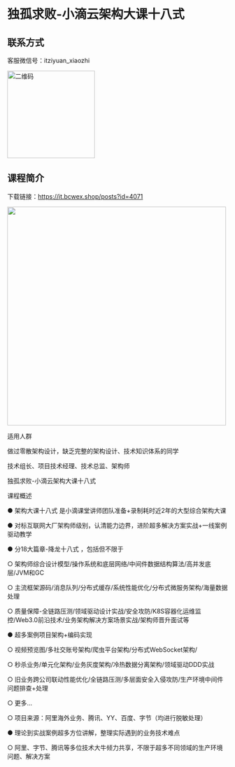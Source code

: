 # 独孤求败-小滴云架构大课十八式

## 联系方式

客服微信号：itziyuan_xiaozhi

<img src="https://ziyuanyun.oss-cn-guangzhou.aliyuncs.com/common/20240614073449/666b82192834a.jpg" width="200" height="200" alt="二维码">

## 课程简介

下载链接：https://it.bcwex.shop/posts?id=4071

<img src="https://ziyuanyun.oss-cn-guangzhou.aliyuncs.com/yun/20240528073010/6655178255351.jpg" width="500" alt="">

  

 适用人群

 做过零散架构设计，缺乏完整的架构设计、技术知识体系的同学

 技术组长、项目技术经理、技术总监、架构师

 独孤求败-小滴云架构大课十八式

 课程概述

 ● 架构大课十八式 是小滴课堂讲师团队准备+录制耗时近2年的大型综合架构大课

 ● 对标互联网大厂架构师级别，认清能力边界，进阶超多解决方案实战+一线案例驱动教学

 ● 分18大篇章-降龙十八式 ，包括但不限于

 ○ 架构师综合设计模型/操作系统和底层网络/中间件数据结构算法/高并发底层/JVM和GC

 ○ 主流框架源码/消息队列/分布式缓存/系统性能优化/分布式微服务架构/海量数据处理

 ○ 质量保障-全链路压测/领域驱动设计实战/安全攻防/K8S容器化运维监控/Web3.0前沿技术/业务架构解决方案场景实战/架构师晋升面试等

 ● 超多案例项目架构+编码实现

 ○ 视频预览图/多社交账号架构/爬虫平台架构/分布式WebSocket架构/

 ○ 秒杀业务/单元化架构/业务灰度架构/冷热数据分离架构/领域驱动DDD实战

 ○ 旧业务跨公司联动性能优化/全链路压测/多层面安全入侵攻防/生产环境中间件问题排查+处理

 ○ 更多&#8230;

 ○ 项目来源：阿里海外业务、腾讯、YY、百度、字节（均进行脱敏处理）

 ● 理论到实战案例超多方位讲解，整理实际遇到的业务技术难点

 ○ 阿里、字节、腾讯等多位技术大牛倾力共享，不限于超多不同领域的生产环境问题、解决方案

  
